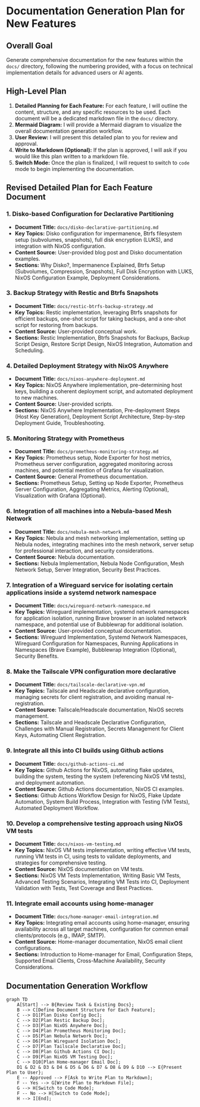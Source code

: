 # Documentation Generation Plan for New Features

## Overall Goal

Generate comprehensive documentation for the new features within the `docs/` directory, following the numbering provided, with a focus on technical implementation details for advanced users or AI agents.

## High-Level Plan

1.  **Detailed Planning for Each Feature:** For each feature, I will outline the content, structure, and any specific resources to be used. Each document will be a dedicated markdown file in the `docs/` directory.
2.  **Mermaid Diagram:** I will provide a Mermaid diagram to visualize the overall documentation generation workflow.
3.  **User Review:** I will present this detailed plan to you for review and approval.
4.  **Write to Markdown (Optional):** If the plan is approved, I will ask if you would like this plan written to a markdown file.
5.  **Switch Mode:** Once the plan is finalized, I will request to switch to `code` mode to begin implementing the documentation.

## Revised Detailed Plan for Each Feature Document

### 1. Disko-based Configuration for Declarative Partitioning

- **Document Title:** `docs/disko-declarative-partitioning.md`
- **Key Topics:** Disko configuration for impermanence, Btrfs filesystem setup (subvolumes, snapshots), full disk encryption (LUKS), and integration with NixOS configuration.
- **Content Source:** User-provided blog post and Disko documentation examples.
- **Sections:** Why Disko?, Impermanence Explained, Btrfs Setup (Subvolumes, Compression, Snapshots), Full Disk Encryption with LUKS, NixOS Configuration Example, Deployment Considerations.

### 3. Backup Strategy with Restic and Btrfs Snapshots

- **Document Title:** `docs/restic-btrfs-backup-strategy.md`
- **Key Topics:** Restic implementation, leveraging Btrfs snapshots for efficient backups, one-shot script for taking backups, and a one-shot script for restoring from backups.
- **Content Source:** User-provided conceptual work.
- **Sections:** Restic Implementation, Btrfs Snapshots for Backups, Backup Script Design, Restore Script Design, NixOS Integration, Automation and Scheduling.

### 4. Detailed Deployment Strategy with NixOS Anywhere

- **Document Title:** `docs/nixos-anywhere-deployment.md`
- **Key Topics:** NixOS Anywhere implementation, pre-determining host keys, building a coherent deployment script, and automated deployment to new machines.
- **Content Source:** User-provided scripts.
- **Sections:** NixOS Anywhere Implementation, Pre-deployment Steps (Host Key Generation), Deployment Script Architecture, Step-by-step Deployment Guide, Troubleshooting.

### 5. Monitoring Strategy with Prometheus

- **Document Title:** `docs/prometheus-monitoring-strategy.md`
- **Key Topics:** Prometheus setup, Node Exporter for host metrics, Prometheus server configuration, aggregated monitoring across machines, and potential mention of Grafana for visualization.
- **Content Source:** General Prometheus documentation.
- **Sections:** Prometheus Setup, Setting up Node Exporter, Prometheus Server Configuration, Aggregating Metrics, Alerting (Optional), Visualization with Grafana (Optional).

### 6. Integration of all machines into a Nebula-based Mesh Network

- **Document Title:** `docs/nebula-mesh-network.md`
- **Key Topics:** Nebula and mesh networking implementation, setting up Nebula nodes, integrating machines into the mesh network, server setup for professional interaction, and security considerations.
- **Content Source:** Nebula documentation.
- **Sections:** Nebula Implementation, Nebula Node Configuration, Mesh Network Setup, Server Integration, Security Best Practices.

### 7. Integration of a Wireguard service for isolating certain applications inside a systemd network namespace

- **Document Title:** `docs/wireguard-network-namespace.md`
- **Key Topics:** Wireguard implementation, systemd network namespaces for application isolation, running Brave browser in an isolated network namespace, and potential use of Bubblewrap for additional isolation.
- **Content Source:** User-provided conceptual documentation.
- **Sections:** Wireguard Implementation, Systemd Network Namespaces, Wireguard Configuration for Namespaces, Running Applications in Namespaces (Brave Example), Bubblewrap Integration (Optional), Security Benefits.

### 8. Make the Tailscale VPN configuration more declarative

- **Document Title:** `docs/tailscale-declarative-vpn.md`
- **Key Topics:** Tailscale and Headscale declarative configuration, managing secrets for client registration, and avoiding manual re-registration.
- **Content Source:** Tailscale/Headscale documentation, NixOS secrets management.
- **Sections:** Tailscale and Headscale Declarative Configuration, Challenges with Manual Registration, Secrets Management for Client Keys, Automating Client Registration.

### 9. Integrate all this into CI builds using Github actions

- **Document Title:** `docs/github-actions-ci.md`
- **Key Topics:** Github Actions for NixOS, automating flake updates, building the system, testing the system (referencing NixOS VM tests), and deployment automation.
- **Content Source:** Github Actions documentation, NixOS CI examples.
- **Sections:** Github Actions Workflow Design for NixOS, Flake Update Automation, System Build Process, Integration with Testing (VM Tests), Automated Deployment Workflow.

### 10. Develop a comprehensive testing approach using NixOS VM tests

- **Document Title:** `docs/nixos-vm-testing.md`
- **Key Topics:** NixOS VM tests implementation, writing effective VM tests, running VM tests in CI, using tests to validate deployments, and strategies for comprehensive testing.
- **Content Source:** NixOS documentation on VM tests.
- **Sections:** NixOS VM Tests Implementation, Writing Basic VM Tests, Advanced Testing Scenarios, Integrating VM Tests into CI, Deployment Validation with Tests, Test Coverage and Best Practices.

### 11. Integrate email accounts using home-manager

- **Document Title:** `docs/home-manager-email-integration.md`
- **Key Topics:** Integrating email accounts using home-manager, ensuring availability across all target machines, configuration for common email clients/protocols (e.g., IMAP, SMTP).
- **Content Source:** Home-manager documentation, NixOS email client configurations.
- **Sections:** Introduction to Home-manager for Email, Configuration Steps, Supported Email Clients, Cross-Machine Availability, Security Considerations.

## Documentation Generation Workflow

```mermaid
graph TD
    A[Start] --> B{Review Task & Existing Docs};
    B --> C[Define Document Structure for Each Feature];
    C --> D1[Plan Disko Config Doc];
    C --> D2[Plan Restic Backup Doc];
    C --> D3[Plan NixOS Anywhere Doc];
    C --> D4[Plan Prometheus Monitoring Doc];
    C --> D5[Plan Nebula Network Doc];
    C --> D6[Plan Wireguard Isolation Doc];
    C --> D7[Plan Tailscale Declarative Doc];
    C --> D8[Plan Github Actions CI Doc];
    C --> D9[Plan NixOS VM Testing Doc];
    C --> D10[Plan Home-manager Email Doc];
    D1 & D2 & D3 & D4 & D5 & D6 & D7 & D8 & D9 & D10 --> E{Present Plan to User};
    E -- Approved --> F[Ask to Write Plan to Markdown];
    F -- Yes --> G[Write Plan to Markdown File];
    G --> H[Switch to Code Mode];
    F -- No --> H[Switch to Code Mode];
    H --> I[End];
```
